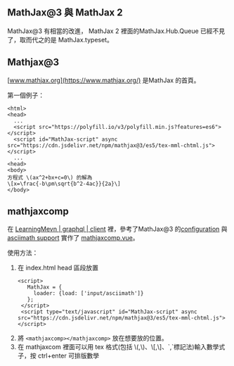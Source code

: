 ## MathJax@3 與 MathJax 2
MathJax@3 有相當的改進， MathJax 2 裡面的MathJax.Hub.Queue 已經不見了，取而代之的是 MathJax.typeset。
## Mathjax@3
[www.mathjax.org](https://www.mathjax.org/) 是MathJax 的首頁。

第一個例子：
```
<html>
<head>
  ...
  <script src="https://polyfill.io/v3/polyfill.min.js?features=es6"></script>
  <script id="MathJax-script" async src="https://cdn.jsdelivr.net/npm/mathjax@3/es5/tex-mml-chtml.js"></script>
  ...
<head>
<body>
方程式 \(ax^2+bx+c=0\) 的解為
\[x=\frac{-b\pm\sqrt{b^2-4ac}}{2a}\]
</body>
```
## mathjaxcomp
在 [LearningMevn | graphql | client](https://github.com/hjy1210/LearningMevn/tree/master/graphql/client) 裡，參考了MathJax@3 的[configuration](http://docs.mathjax.org/en/latest/web/configuration.html#loading-additional-components) 與 [asciimath support](http://docs.mathjax.org/en/latest/input/asciimath.html) 實作了 [mathjaxcomp.vue](https://github.com/hjy1210/LearningMevn/blob/master/graphql/client/src/components/mathjaxcomp.vue)。

使用方法：
1. 在 index.html head 區段放置  
   ```
   <script>
      MathJax = {
        loader: {load: ['input/asciimath']}
      };
    </script>
    <script type="text/javascript" id="MathJax-script" async src="https://cdn.jsdelivr.net/npm/mathjax@3/es5/tex-mml-chtml.js"></script>
    ```
2. 將 `<mathjaxcomp></mathjaxcomp>` 放在想要放的位置。
3. 在 mathjaxcom 裡面可以用 tex 格式(包括 \\(,\\\)、\\[,\\]、\`,\`標記法)輸入數學式子，按 ctrl+enter 可排版數學


